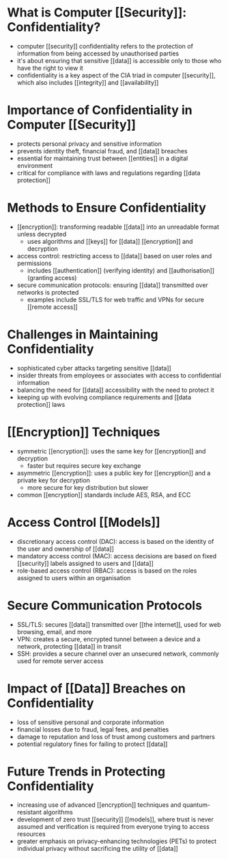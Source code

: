 # What is Computer [[Security]]: Confidentiality?
- computer [[security]] confidentiality refers to the protection of information from being accessed by unauthorised parties
- it's about ensuring that sensitive [[data]] is accessible only to those who have the right to view it
- confidentiality is a key aspect of the CIA triad in computer [[security]], which also includes [[integrity]] and [[availability]]

# Importance of Confidentiality in Computer [[Security]]
- protects personal privacy and sensitive information
- prevents identity theft, financial fraud, and [[data]] breaches
- essential for maintaining trust between [[entities]] in a digital environment
- critical for compliance with laws and regulations regarding [[data protection]]

# Methods to Ensure Confidentiality
- [[encryption]]: transforming readable [[data]] into an unreadable format unless decrypted
	- uses algorithms and [[keys]] for [[data]] [[encryption]] and decryption
- access control: restricting access to [[data]] based on user roles and permissions
	- includes [[authentication]] (verifying identity) and [[authorisation]] (granting access)
- secure communication protocols: ensuring [[data]] transmitted over networks is protected
	- examples include SSL/TLS for web traffic and VPNs for secure [[remote access]]

# Challenges in Maintaining Confidentiality
- sophisticated cyber attacks targeting sensitive [[data]]
- insider threats from employees or associates with access to confidential information
- balancing the need for [[data]] accessibility with the need to protect it
- keeping up with evolving compliance requirements and [[data protection]] laws

# [[Encryption]] Techniques
- symmetric [[encryption]]: uses the same key for [[encryption]] and decryption
	- faster but requires secure key exchange
- asymmetric [[encryption]]: uses a public key for [[encryption]] and a private key for decryption
	- more secure for key distribution but slower
- common [[encryption]] standards include AES, RSA, and ECC

# Access Control [[Models]]
- discretionary access control (DAC): access is based on the identity of the user and ownership of [[data]]
- mandatory access control (MAC): access decisions are based on fixed [[security]] labels assigned to users and [[data]]
- role-based access control (RBAC): access is based on the roles assigned to users within an organisation

# Secure Communication Protocols
- SSL/TLS: secures [[data]] transmitted over [[the internet]], used for web browsing, email, and more
- VPN: creates a secure, encrypted tunnel between a device and a network, protecting [[data]] in transit
- SSH: provides a secure channel over an unsecured network, commonly used for remote server access

# Impact of [[Data]] Breaches on Confidentiality
- loss of sensitive personal and corporate information
- financial losses due to fraud, legal fees, and penalties
- damage to reputation and loss of trust among customers and partners
- potential regulatory fines for failing to protect [[data]]

# Future Trends in Protecting Confidentiality
- increasing use of advanced [[encryption]] techniques and quantum-resistant algorithms
- development of zero trust [[security]] [[models]], where trust is never assumed and verification is required from everyone trying to access resources
- greater emphasis on privacy-enhancing technologies (PETs) to protect individual privacy without sacrificing the utility of [[data]]